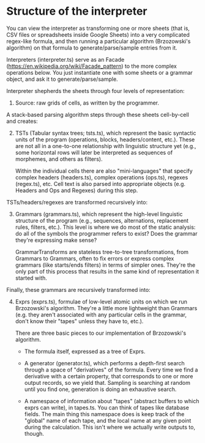 Structure of the interpreter
============================

You can view the interpreter as transforming one or more sheets (that is, CSV files or spreadsheets inside Google Sheets) into a very complicated regex-like formula, and then running a particular algorithm (Brzozowski's algorithm) on that formula to generate/parse/sample entries from it.

Interpreters (interpreter.ts) serve as an Facade (https://en.wikipedia.org/wiki/Facade_pattern) to the more complex operations below.  You just instantiate one with some sheets or a grammar object, and ask it to generate/parse/sample.

Interpreter shepherds the sheets through four levels of representation:

1. Source: raw grids of cells, as written by the programmer. 

A stack-based parsing algorithm steps through these sheets cell-by-cell and creates:

2. TSTs (Tabular syntax trees; tsts.ts), which represent the basic syntactic units of the program (operations, blocks, headers/content, etc.).  These are not all in a one-to-one relationship with linguistic structure yet (e.g., some horizontal rows will later be interpreted as sequences of morphemes, and others as filters).  

    Within the individual cells there are also "mini-languages" that specify complex headers (headers.ts), complex operations (ops.ts), regexes (regex.ts), etc.  Cell text is also parsed into appropriate objects (e.g. Headers and Ops and Regexes) during this step.

TSTs/headers/regexes are transformed recursively into:

3. Grammars (grammars.ts), which represent the high-level linguistic structure of the program (e.g., sequences, alternations, replacement rules, filters, etc.).  This level is where we do most of the static analysis: do all of the symbols the programmer refers to exist?  Does the grammar they're expressing make sense?  

    GrammarTransforms are stateless tree-to-tree transformations, from Grammars to Grammars, often to fix errors or express complex grammars (like starts/ends filters) in terms of simpler ones.  They're the only part of this process that results in the same kind of representation it started with.

Finally, these grammars are recursively transformed into:

4. Exprs (exprs.ts), formulae of low-level atomic units on which we run Brzozowski's algorithm.  They're a little more lightweight than Grammars (e.g. they aren't associated with any particular cells in the grammar, don't know their "tapes" unless they have to, etc.).

    There are three basic pieces to our implementation of Brzozowski's algorithm.

    * The formula itself, expressed as a tree of Exprs.

    * A generator (generator.ts), which performs a depth-first search through a space of "derivatives" of the formula.  Every time we find a derivative with a certain property, that corresponds to one or more output records, so we yield that.  Sampling is searching at random until you find one, generation is doing an exhaustive search.
    
    * A namespace of information about "tapes" (abstract buffers to which exprs can write), in tapes.ts.  You can think of tapes like database fields.  The main thing this namespace does is keep track of the "global" name of each tape, and the local name at any given point during the calculation.  This isn't where we actually write outputs to, though.
